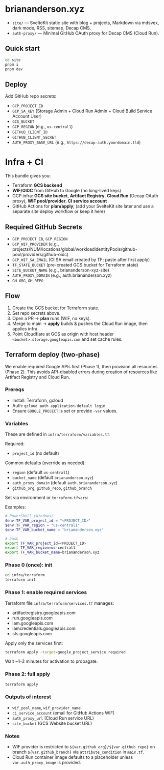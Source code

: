 # briananderson.xyz

- `site/` — SvelteKit static site with blog + projects, Markdown via mdsvex, dark mode, RSS, sitemap, Decap CMS.
- `auth-proxy/` — Minimal GitHub OAuth proxy for Decap CMS (Cloud Run).

## Quick start
```bash
cd site
pnpm i
pnpm dev
```

## Deploy
Add GitHub repo secrets:
- `GCP_PROJECT_ID`
- `GCP_SA_KEY` (Storage Admin + Cloud Run Admin + Cloud Build Service Account User)
- `GCS_BUCKET`
- `GCP_REGION` (e.g., `us-central1`)
- `GITHUB_CLIENT_ID`
- `GITHUB_CLIENT_SECRET`
- `AUTH_PROXY_BASE_URL` (e.g., `https://decap-auth.yourdomain.tld`)

# Infra + CI

This bundle gives you:
- Terraform **GCS backend**
- **WIF/OIDC** from GitHub to Google (no long-lived keys)
- GCP infra: **GCS site bucket**, **Artifact Registry**, **Cloud Run** (Decap OAuth proxy), **WIF pool/provider**, **CI service account**
- GitHub Actions for **plan/apply**; (add your SvelteKit site later and use a separate site deploy workflow or keep it here)

## Required GitHub Secrets
- `GCP_PROJECT_ID`, `GCP_REGION`
- `GCP_WIF_PROVIDER` (e.g., projects/NUM/locations/global/workloadIdentityPools/github-pool/providers/github-oidc)
- `GCP_WIF_SA_EMAIL` (CI SA email created by TF; paste after first apply)
- `TF_STATE_BUCKET` (pre-created GCS bucket for Terraform state)
- `SITE_BUCKET_NAME` (e.g., briananderson-xyz-site)
- `AUTH_PROXY_DOMAIN` (e.g., auth.briananderson.xyz)
- `GH_ORG`, `GH_REPO`

## Flow
1) Create the GCS bucket for Terraform state.
2) Set repo secrets above.
3) Open a PR → **plan** runs (WIF, no keys).
4) Merge to main → **apply** builds & pushes the Cloud Run image, then applies infra.
5) Point Cloudflare at GCS as origin with host header `<bucket>.storage.googleapis.com` and set cache rules.

## Terraform deploy (two-phase)

We enable required Google APIs first (Phase 1), then provision all resources (Phase 2). This avoids API-disabled errors during creation of resources like Artifact Registry and Cloud Run.

### Prereqs
- Install: Terraform, gcloud
- Auth: `gcloud auth application-default login`
- Ensure `GOOGLE_PROJECT` is set or provide `-var` values.

### Variables
These are defined in `infra/terraform/variables.tf`.

Required:
- `project_id` (no default)

Common defaults (override as needed):
- `region` (default `us-central1`)
- `bucket_name` (default `briananderson.xyz`)
- `auth_proxy_domain` (default `auth.briananderson.xyz`)
- `github_org`, `github_repo`, `github_branch`

Set via environment or `terraform.tfvars`:

Examples:
```powershell
# PowerShell (Windows)
$env:TF_VAR_project_id = "<PROJECT_ID>"
$env:TF_VAR_region = "us-central1"
$env:TF_VAR_bucket_name = "briananderson.xyz"
```

```bash
# bash
export TF_VAR_project_id=<PROJECT_ID>
export TF_VAR_region=us-central1
export TF_VAR_bucket_name=briananderson.xyz
```

### Phase 0 (once): init
```bash
cd infra/terraform
terraform init
```

### Phase 1: enable required services
Terraform file `infra/terraform/services.tf` manages:
- artifactregistry.googleapis.com
- run.googleapis.com
- iam.googleapis.com
- iamcredentials.googleapis.com
- sts.googleapis.com

Apply only the services first:
```bash
terraform apply -target=google_project_service.required
```

Wait ~1–3 minutes for activation to propagate.

### Phase 2: full apply
```bash
terraform apply
```

### Outputs of interest
- `wif_pool_name`, `wif_provider_name`
- `ci_service_account` (email for GitHub Actions WIF)
- `auth_proxy_url` (Cloud Run service URL)
- `site_bucket` (GCS Website bucket URL)

### Notes
- WIF provider is restricted to `${var.github_org}/${var.github_repo}` on branch `${var.github_branch}` via `attribute_condition` in `main.tf`.
- Cloud Run container image defaults to a placeholder unless `var.auth_proxy_image` is provided.
